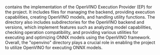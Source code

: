 contains the implementation of the OpenVINO Execution Provider (EP) for the project. It includes files for managing the backend, providing execution capabilities, creating OpenVINO models, and handling utility functions. The directory also includes subdirectories for the OpenVINO backend and versions, which implement features such as analyzing model capabilities, checking operation compatibility, and providing various utilities for executing and optimizing ONNX models using the OpenVINO framework. Overall, the "openvino" directory plays a crucial role in enabling the project to utilize OpenVINO for executing ONNX models.